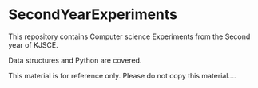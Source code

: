 # SecondYearExperiments
This repository contains Computer science Experiments from the Second year of KJSCE.

Data structures and Python are covered.
 
This material is for reference only. Please do not copy this material....
